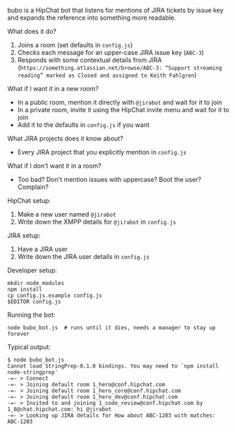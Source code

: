 bubo is a HipChat bot that listens for mentions of JIRA tickets by issue key and expands the
reference into something more readable.


What does it do?

  1. Joins a room (set defaults in `config.js`)
  1. Checks each message for an upper-case JIRA issue key (`ABC-3`)
  1. Responds with some contextual details from JIRA (`https://something.atlassian.net/browse/ABC-3: “Support streaming reading” marked as Closed and assigned to Keith Fahlgren`)

What if I want it in a new room?

  * In a public room, mention it directly with `@jirabot` and wait for it to join
  * In a private room, invite it using the HipChat invite menu and wait for it to join
  * Add it to the defaults in `config.js` if you want


What JIRA projects does it know about?
  
  * Every JIRA project that you explicitly mention in `config.js`

What if I don't want it in a room?

  * Too bad? Don't mention issues with uppercase? Boot the user? Complain?

HipChat setup:

  1. Make a new user named `@jirabot`
  1. Write down the XMPP details for `@jirabot` in `config.js`

JIRA setup:

  1. Have a JIRA user
  1. Write down the JIRA user details in `config.js`

Developer setup:

    mkdir node_modules
    npm install
    cp config.js.example config.js
    $EDITOR config.js

Running the bot:

    node bubo_bot.js  # runs until it dies, needs a manager to stay up forever

Typical output:

    $ node bubo_bot.js
    Cannot load StringPrep-0.1.0 bindings. You may need to `npm install node-stringprep'
    -=- > Connect
    -=- > Joining default room 1_hero@conf.hipchat.com
    -=- > Joining default room 1_hero_core@conf.hipchat.com
    -=- > Joining default room 1_hero_dev@conf.hipchat.com
    -=- > Invited to and joining 1_code_review@conf.hipchat.com by 1_8@chat.hipchat.com: hi @jirabot 
    -=- > Looking up JIRA details for How about ABC-1203 with matches: ABC-1203

